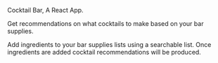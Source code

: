Cocktail Bar, A React App.

Get recommendations on what cocktails to make based on your bar supplies.

Add ingredients to your bar supplies lists using a searchable list.
Once ingredients are added cocktail recommendations will be produced.
